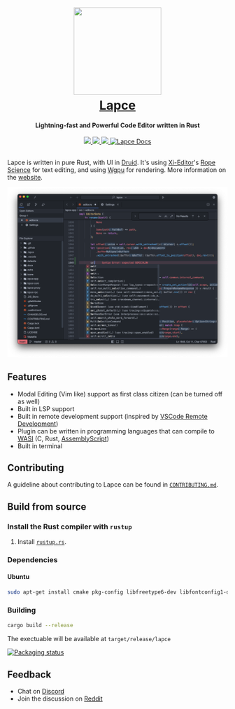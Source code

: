 <h1 align="center">
  <a href="https://lapce.dev" target="_blank">
  <img src="extra/images/logo.png" width=200 height=200/><br>
  Lapce
  </a>
</h1>

<h4 align="center">Lightning-fast and Powerful Code Editor written in Rust</h4>

<div align="center">
  <a href="https://github.com/lapce/lapce/actions/workflows/cargo.yml" target="_blank">
    <img src="https://github.com/lapce/lapce/actions/workflows/cargo.yml/badge.svg" />
  </a>
  <a href="https://discord.gg/n8tGJ6Rn6D" target="_blank">
    <img src="https://img.shields.io/discord/946858761413328946?logo=discord" />
  </a>
  <a href="https://matrix.to/#/#lapce-editor:matrix.org" target="_blank">
    <img src="https://img.shields.io/matrix/lapce-editor:matrix.org?color=turquoise&logo=Matrix" />
  </a>
  <a href="https://docs.lapce.dev" target="_blank">
      <img src="https://img.shields.io/static/v1?label=Docs&message=docs.lapce.dev&color=blue" alt="Lapce Docs">
  </a>
</div>
<br/>


Lapce is written in pure Rust, with UI in [Druid](https://github.com/linebender/druid). It's using [Xi-Editor](https://github.com/xi-editor/xi-editor)'s [Rope Science](https://xi-editor.io/docs/rope_science_00.html) for text editing, and using [Wgpu](https://github.com/gfx-rs/wgpu) for rendering. More information on the [website](https://lapce.dev).

![](https://github.com/lapce/lapce/blob/master/extra/images/screenshot.png?raw=true)

## Features

* Modal Editing (Vim like) support as first class citizen (can be turned off as well)
* Built in LSP support
* Built in remote development support (inspired by [VSCode Remote Development](https://code.visualstudio.com/docs/remote/remote-overview))
* Plugin can be written in programming languages that can compile to [WASI](https://wasi.dev/) (C, Rust, [AssemblyScript](https://www.assemblyscript.org/))
* Built in terminal

## Contributing

A guideline about contributing to Lapce can be found in
[`CONTRIBUTING.md`](CONTRIBUTING.md).

## Build from source

### Install the Rust compiler with `rustup`

1. Install [`rustup.rs`](https://rustup.rs/).

### Dependencies
#### Ubuntu
```sh
sudo apt-get install cmake pkg-config libfreetype6-dev libfontconfig1-dev libxcb-xfixes0-dev libxkbcommon-dev
```
### Building
```sh
cargo build --release
```
The exectuable will be available at `target/release/lapce`

[![Packaging status](https://repology.org/badge/vertical-allrepos/lapce.svg)](https://repology.org/project/lapce/versions)


## Feedback

* Chat on [Discord](https://discord.gg/n8tGJ6Rn6D)
* Join the discussion on [Reddit](https://www.reddit.com/r/lapce/)
